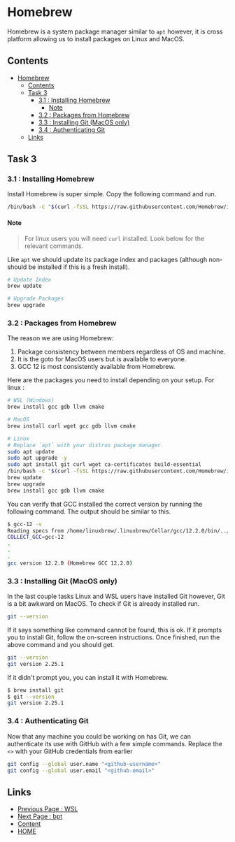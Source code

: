 # Homebrew

Homebrew is a system package manager similar to `apt` however, it is cross platform allowing us to install packages on Linux and MacOS.

## Contents

- [Homebrew](#homebrew)
  - [Contents](#contents)
  - [Task 3](#task-3)
    - [3.1 : Installing Homebrew](#31--installing-homebrew)
      - [Note](#note)
    - [3.2 : Packages from Homebrew](#32--packages-from-homebrew)
    - [3.3 : Installing Git (MacOS only)](#33--installing-git-macos-only)
    - [3.4 : Authenticating Git](#34--authenticating-git)
  - [Links](#links)

## Task 3

### 3.1 : Installing Homebrew

Install Homebrew is super simple. Copy the following command and run.

```sh
/bin/bash -c "$(curl -fsSL https://raw.githubusercontent.com/Homebrew/install/HEAD/install.sh)"
```

#### Note

> For linux users you will need `curl` installed. Look below for the relevant commands.

Like `apt` we should update its package index and packages (although non-should be installed if this is a fresh install).

```sh
# Update Index
brew update

# Upgrade Packages
brew upgrade
```

### 3.2 : Packages from Homebrew

The reason we are using Homebrew:

1. Package consistency between members regardless of OS and machine.
2. It is the goto for MacOS users but is available to everyone.
3. GCC 12 is most consistently available from Homebrew.

Here are the packages you need to install depending on your setup. For linux :

```sh
# WSL (Windows)
brew install gcc gdb llvm cmake

# MacOS
brew install curl wget gcc gdb llvm cmake

# Linux
# Replace `apt` with your distros package manager.
sudo apt update
sudo apt upgrade -y
sudo apt install git curl wget ca-certificates build-essential
/bin/bash -c "$(curl -fsSL https://raw.githubusercontent.com/Homebrew/install/HEAD/install.sh)"
brew update
brew upgrade
brew install gcc gdb llvm cmake
```

You can verify that GCC installed the correct version by running the following command. The output should be similar to this.

```sh
$ gcc-12 -v
Reading specs from /home/linuxbrew/.linuxbrew/Cellar/gcc/12.2.0/bin/../lib/gcc/current/gcc/x86_64-pc-linux-gnu/12/specs
COLLECT_GCC=gcc-12
.
.
.
gcc version 12.2.0 (Homebrew GCC 12.2.0)
```

### 3.3 : Installing Git (MacOS only)

In the last couple tasks Linux and WSL users have installed Git however, Git is a bit awkward on MacOS. To check if Git is already installed run.

```sh
git --version
```

If it says something like command cannot be found, this is ok. If it prompts you to install Git, follow the on-screen instructions. Once finished, run the above command and you should get.

```sh
git --version
git version 2.25.1
```

If it didn't prompt you, you can install it with Homebrew.

```sh
$ brew install git
$ git --version
git version 2.25.1
```

### 3.4 : Authenticating Git

Now that any machine you could be working on has Git, we can authenticate its use with GitHub with a few simple commands. Replace the `<>` with your GitHub credentials from earlier

```sh
git config --global user.name "<github-username>"
git config --global user.email "<github-email>"
```

## Links

- [Previous Page : WSL](/content/week0/tasks/wsl.md)
- [Next Page : bpt](/content/week0/tasks/bpt.md)
- [Content](/content/README.md)
- [HOME](/README.md)
